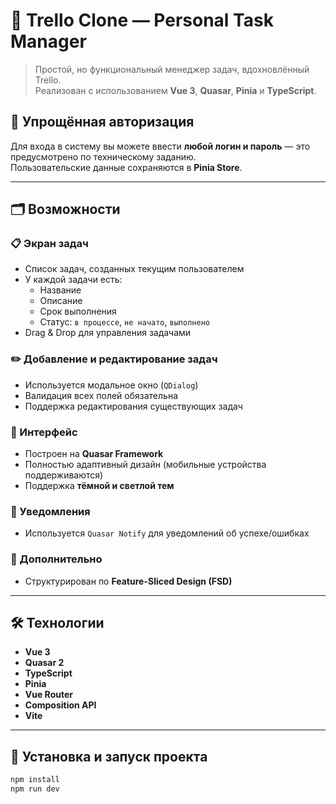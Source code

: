 # 🧩 Trello Clone — Personal Task Manager

> Простой, но функциональный менеджер задач, вдохновлённый Trello.  
> Реализован с использованием **Vue 3**, **Quasar**, **Pinia** и **TypeScript**.

## 🔐 Упрощённая авторизация

Для входа в систему вы можете ввести **любой логин и пароль** — это предусмотрено по техническому заданию.  
Пользовательские данные сохраняются в **Pinia Store**.

---

## 🗂 Возможности

### 📋 Экран задач

- Список задач, созданных текущим пользователем
- У каждой задачи есть:
  - Название
  - Описание
  - Срок выполнения
  - Статус: `в процессе`, `не начато`, `выполнено`
- Drag & Drop для управления задачами

### ✏️ Добавление и редактирование задач

- Используется модальное окно (`QDialog`)
- Валидация всех полей обязательна
- Поддержка редактирования существующих задач

### 🎨 Интерфейс

- Построен на **Quasar Framework**
- Полностью адаптивный дизайн (мобильные устройства поддерживаются)
- Поддержка **тёмной и светлой тем**

### 🔔 Уведомления

- Используется `Quasar Notify` для уведомлений об успехе/ошибках

### 🔄 Дополнительно

- Структурирован по **Feature-Sliced Design (FSD)**

---

## 🛠 Технологии

- **Vue 3**
- **Quasar 2**
- **TypeScript**
- **Pinia**
- **Vue Router**
- **Composition API**
- **Vite**

---

## 🚀 Установка и запуск проекта

```bash
npm install
npm run dev